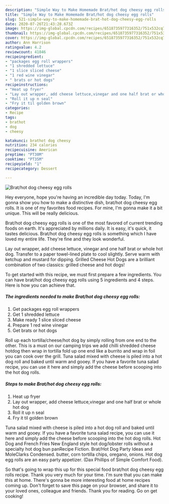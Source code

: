 ```yaml
---
description: "Simple Way to Make Homemade Brat/hot dog cheesy egg rolls"
title: "Simple Way to Make Homemade Brat/hot dog cheesy egg rolls"
slug: 521-simple-way-to-make-homemade-brat-hot-dog-cheesy-egg-rolls
date: 2020-07-26T21:43:28.673Z
image: https://img-global.cpcdn.com/recipes/6518735977316352/751x532cq70/brathot-dog-cheesy-egg-rolls-recipe-main-photo.jpg
thumbnail: https://img-global.cpcdn.com/recipes/6518735977316352/751x532cq70/brathot-dog-cheesy-egg-rolls-recipe-main-photo.jpg
cover: https://img-global.cpcdn.com/recipes/6518735977316352/751x532cq70/brathot-dog-cheesy-egg-rolls-recipe-main-photo.jpg
author: Ann Harrison
ratingvalue: 4.2
reviewcount: 41846
recipeingredient:
- "packages egg roll wrappers"
- "1 shredded lettuce"
- "1 slice sliced cheese"
- "1 red wine vinegar"
- " brats or hot dogs"
recipeinstructions:
- "Heat up fryer"
- "Lay out wrapper, add cheese lettuce,vinegar and one half brat or whole hot dog"
- "Roll it up n seal"
- "Fry it til golden brown"
categories:
- Recipe
tags:
- brathot
- dog
- cheesy

katakunci: brathot dog cheesy 
nutrition: 234 calories
recipecuisine: American
preptime: "PT30M"
cooktime: "PT35M"
recipeyield: "1"
recipecategory: Dessert

---
```



![Brat/hot dog cheesy egg rolls](https://img-global.cpcdn.com/recipes/6518735977316352/751x532cq70/brathot-dog-cheesy-egg-rolls-recipe-main-photo.jpg)

Hey everyone, hope you're having an incredible day today. Today, I'm gonna show you how to make a distinctive dish, brat/hot dog cheesy egg rolls. It is one of my favorites food recipes. For mine, I'm gonna make it a bit unique. This will be really delicious.

Brat/hot dog cheesy egg rolls is one of the most favored of current trending foods on earth. It's appreciated by millions daily. It is easy, it's quick, it tastes delicious. Brat/hot dog cheesy egg rolls is something which I have loved my entire life. They're fine and they look wonderful.

Lay out wrapper, add cheese lettuce, vinegar and one half brat or whole hot dog. Transfer to a paper towel-lined plate to cool slightly. Serve warm with ketchup and mustard for dipping. Grilled Cheese Hot Dogs are a brilliant combination of two classics: grilled cheese and hot dogs!


To get started with this recipe, we must first prepare a few ingredients. You can have brat/hot dog cheesy egg rolls using 5 ingredients and 4 steps. Here is how you can achieve that.

<!--inarticleads1-->

##### The ingredients needed to make Brat/hot dog cheesy egg rolls:

1. Get packages egg roll wrappers
1. Get 1 shredded lettuce
1. Make ready 1 slice sliced cheese
1. Prepare 1 red wine vinegar
1. Get  brats or hot dogs


Roll up each tortilla/cheese/hot dog by simply rolling from one end to the other. This is a must on our camping trips we add chilli shredded cheese hotdog then wrap in tortilla fold up one end like a burrito and wrap in foil you can cook over the grill. Tuna salad mixed with cheese is piled into a hot dog roll and baked until warm and gooey. If you have a favorite tuna salad recipe, you can use it here and simply add the cheese before scooping into the hot dog rolls. 

<!--inarticleads2-->

##### Steps to make Brat/hot dog cheesy egg rolls:

1. Heat up fryer
1. Lay out wrapper, add cheese lettuce,vinegar and one half brat or whole hot dog
1. Roll it up n seal
1. Fry it til golden brown


Tuna salad mixed with cheese is piled into a hot dog roll and baked until warm and gooey. If you have a favorite tuna salad recipe, you can use it here and simply add the cheese before scooping into the hot dog rolls. Hot Dog and French Fries New England style hot dog/lobster rolls without a specialty hot dog bun panRecipe Fiction. Brat/Hot Dog Party Ideas and MoleClarks Condensed. butter, corn tortilla chips, oregano, onions. Hot dog egg rolls are an easy party appetizer. (Dax Phillips of Simple Comfort Food). 

So that's going to wrap this up for this special food brat/hot dog cheesy egg rolls recipe. Thank you very much for your time. I'm sure that you can make this at home. There's gonna be more interesting food at home recipes coming up. Don't forget to save this page on your browser, and share it to your loved ones, colleague and friends. Thank you for reading. Go on get cooking!
